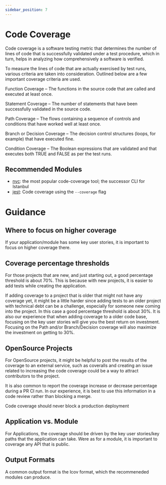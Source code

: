 ```yaml
---
sidebar_position: 7
---
```


# Code Coverage

Code coverage is a software testing metric that determines the number of lines of code that is successfully validated under a test procedure, which in turn, helps in analyzing how comprehensively a software is verified.

To measure the lines of code that are actually exercised by test runs, various criteria are taken into consideration. Outlined below are a few important coverage criteria are used.

Function Coverage – The functions in the source code that are called and executed at least once.

Statement Coverage – The number of statements that have been successfully validated in the source code.

Path Coverage – The flows containing a sequence of controls and conditions that have worked well at least once.

Branch or Decision Coverage – The decision control structures (loops, for example) that have executed fine.

Condition Coverage – The Boolean expressions that are validated and that executes both TRUE and FALSE as per the test runs.


## Recommended Modules

- [nyc][]: the most popular code-coverage tool; the successor CLI for Istanbul
- [jest][]: Code coverage using the `--coverage` flag

# Guidance

##  Where to focus on higher coverage

If your application/module has some key user stories, it is important to focus on higher coverage there.


## Coverage percentage thresholds

For those projects that are new, and just starting out, a good percentage threshold is about 70%.  This is because with new projects, it is easier to add tests while creating the application.


If adding coverage to a project that is older that might not have any coverage yet, it might be a little harder since adding tests to an older project with technical debt can be a challenge, especially for someone new coming into the project.  In this case a good percentage threshold is about 30%.  It is also our experience that when adding coverage to a older code base, focusing on the key user stories will give you the best return on investment.  Focusing on the Path and/or Branch/Decision coverage will also maximize the investment on getting to 30%.


## OpenSource Projects

For OpenSource projects, it might be helpful to post the results of the coverage to an external service, such as coveralls and creating an issue related to increasing the code coverage could be a way to attract contributors to the project.

It is also common to report the coverage increase or decrease percentage during a PR CI run.  In our experience, it is best to use this information in a code review rather than blocking a merge.

Code coverage should never block a production deployment

## Application vs. Module

For Applications, the coverage should be driven by the key user stories/key paths that the application can take.  Were as for a module, it is important to coverage any API that is public.

## Output Formats

A common output format is the lcov format, which the recommeneded modules can produce.

[jest]: https://www.npmjs.com/package/jest
[nyc]: https://www.npmjs.com/package/nyc
